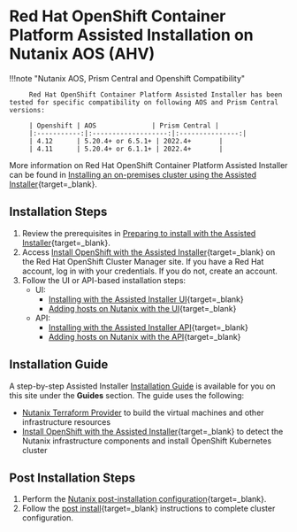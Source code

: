 # Red Hat OpenShift Container Platform Assisted Installation on Nutanix AOS (AHV)

!!!note "Nutanix AOS, Prism Central and Openshift Compatibility"
         
         Red Hat OpenShift Container Platform Assisted Installer has been tested for specific compatibility on following AOS and Prism Central versions:

         | Openshift | AOS              | Prism Central |
         |:-----------:|:-------------------:|:---------------:|
         | 4.12      | 5.20.4+ or 6.5.1+ | 2022.4+       |
         | 4.11      | 5.20.4+ or 6.1.1+ | 2022.4+       |

More information on Red Hat OpenShift Container Platform Assisted Installer can be found in [Installing an on-premises cluster using the Assisted Installer](https://docs.openshift.com/container-platform/latest/installing/installing_on_prem_assisted/installing-on-prem-assisted.html){target=_blank}. 

## Installation Steps

1. Review the prerequisites in [Preparing to install with the Assisted Installer](https://access.redhat.com/documentation/en-us/assisted_installer_for_openshift_container_platform/2022/html-single/assisted_installer_for_openshift_container_platform/index#preparing-to-install-with-ai){target=_blank}.
2. Access [Install OpenShift with the Assisted Installer](https://console.redhat.com/openshift/assisted-installer/clusters/~new){target=_blank} on the Red Hat OpenShift Cluster Manager site. If you have a Red Hat account, log in with your credentials. If you do not, create an account.
3. Follow the UI or API-based installation steps:
    - UI:
        - [Installing with the Assisted Installer UI](https://access.redhat.com/documentation/en-us/assisted_installer_for_openshift_container_platform/2022/html-single/assisted_installer_for_openshift_container_platform/index#installing-with-ui){target=_blank}
        - [Adding hosts on Nutanix with the UI](https://access.redhat.com/documentation/en-us/assisted_installer_for_openshift_container_platform/2022/html-single/assisted_installer_for_openshift_container_platform/index#adding-hosts-on-nutanix-with-the-ui_assembly_installing-on-nutanix){target=_blank}
    - API:
        - [Installing with the Assisted Installer API](https://access.redhat.com/documentation/en-us/assisted_installer_for_openshift_container_platform/2022/html-single/assisted_installer_for_openshift_container_platform/index#installing-with-api){target=_blank}
        - [Adding hosts on Nutanix with the API](https://access.redhat.com/documentation/en-us/assisted_installer_for_openshift_container_platform/2022/html-single/assisted_installer_for_openshift_container_platform/index#adding-hosts-on-nutanix-with-the-api_assembly_installing-on-nutanix){target=_blank}

## Installation Guide

A step-by-step Assisted Installer [Installation Guide](../../../guides/openshift/install/assisted_installer/assisted.md) is available for you on this site under the **Guides** section. The guide uses the following:

- [Nutanix Terraform Provider](https://registry.terraform.io/providers/nutanix/nutanix/latest/docs) to build the virtual machines and other infrastructure resources
- [Install OpenShift with the Assisted Installer](https://console.redhat.com/openshift/assisted-installer/clusters/~new){target=_blank} to detect the Nutanix infrastructure components and install OpenShift Kubernetes cluster
## Post Installation Steps

1. Perform the [Nutanix post-installation configuration](https://access.redhat.com/documentation/en-us/assisted_installer_for_openshift_container_platform/2022/html-single/assisted_installer_for_openshift_container_platform/index#nutanix-post-installation-configuration_assembly_installing-on-nutanix){target=_blank}.
2. Follow the [post install](/openshift/post-install){target=_blank} instructions to complete cluster configuration.
